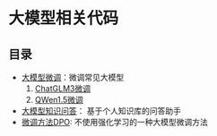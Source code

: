 # 大模型相关代码


## 目录
- [大模型微调](llm_code/fine_tuning)：微调常见大模型
    1. [ChatGLM3微调](llm_code/fine_tuning/chatglm3)
    2. [QWen1.5微调](llm_code/fine_tuning/qwen1_5)
- [大模型知识问答](llm_code/llm_qa)： 基于个人知识库的问答助手
- [微调方法DPO](llm_code/llm_dpo): 不使用强化学习的一种大模型微调方法



